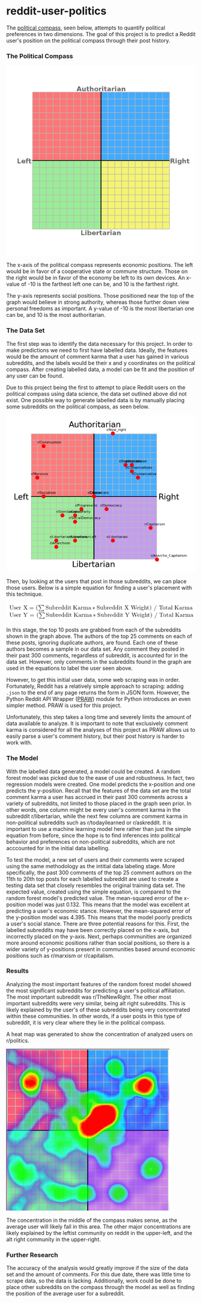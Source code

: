 # reddit-user-politics

The [political compass](https://en.wikipedia.org/wiki/The_Political_Compass), seen below, attempts to quantify political preferences in two dimensions. The goal of this project is to predict a Reddit user's position on the political compass through their post history.  

### The Political Compass

![Political Compass](./images/compass_labelled.png)

The x-axis of the political compass represents economic positions. The left would be in favor of a cooperative state or commune structure. Those on the right would be in favor of the economy be left to its own devices. An x-value of -10 is the farthest left one can be, and 10 is the farthest right.

The y-axis represents social positions. Those positioned near the top of the graph would believe in strong authority, whereas those further down view personal freedoms as important. A y-value of -10 is the most libertarian one can be, and 10 is the most authoritarian.

### The Data Set

The first step was to identify the data necessary for this project. In order to make predictions we need to first have labelled data. Ideally, the features would be the amount of comment karma that a user has gained in various subreddits, and the labels would be their x and y coordinates on the political compass. After creating labelled data, a model can be fit and the position of any user can be found.

Due to this project being the first to attempt to place Reddit users on the political compass using data science, the data set outlined above did not exist. One possible way to generate labelled data is by manually placing some subreddits on the political compass, as seen below.

![Subreddits Placed](./images/subs.png)

Then, by looking at the users that post in those subreddits, we can place those users. Below is a simple equation for finding a user's placement with this technique.  

![Equations](./images/label_eq.png)

In this stage, the top 10 posts are grabbed from each of the subreddits shown in the graph above. The authors of the top 25 comments on each of these posts, ignoring duplicate authors, are found. Each one of these authors becomes a sample in our data set. Any comment they posted in their past 300 comments, regardless of subreddit, is accounted for in the data set. However, only comments in the subreddits found in the graph are used in the equations to label the user seen above.

However, to get this initial user data, some web scraping was in order. Fortunately, Reddit has a relatively simple approach to scraping: adding `.json` to the end of any page returns the form in JSON form. However, the Python Reddit API Wrapper ([PRAW](https://praw.readthedocs.io/en/latest/)) module for Python introduces an even simpler method. PRAW is used for this project.

Unfortunately, this step takes a long time and severely limits the amount of data available to analyze. It is important to note that exclusively comment karma is considered for all the analyses of this project as PRAW allows us to easily parse a user's comment history, but their post history is harder to work with.

### The Model

With the labelled data generated, a model could be created. A random forest model was picked due to the ease of use and robustness. In fact, two regression models were created. One model predicts the x-position and one predicts the y-position. Recall that the features of the data set are the total comment karma a user has accrued in their past 300 comments across a variety of subreddits, not limited to those placed in the graph seen prior. In other words, one column might be every user's comment karma in the subreddit r/libertarian, while the next few columns are comment karma in non-political subreddits such as r/todayilearned or r/askreddit. It is important to use a machine learning model here rather than just the simple equation from before, since the hope is to find inferences into political behavior and preferences on non-political subreddits, which are not acccounted for in the initial data labelling.

To test the model, a new set of users and their comments were scraped using the same methodology as the intitial data labeling stage. More specifically, the past 300 comments of the top 25 comment authors on the 11th to 20th top posts for each labelled subreddit are used to create a testing data set that closely resembles the original training data set. The expected value, created using the simple equation, is compared to the random forest model's predicted value. The mean-squared error of the x-position model was just 0.132. This means that the model was excellent at predicting a user's economic stance. However, the mean-squared error of the y-position model was 4.395. This means that the model poorly predicts a user's social stance. There are three potential reasons for this. First, the labelled subreddits may have been correctly placed on the x-axis, but incorrectly placed on the y-axis. Next, perhaps communities are organized more around economic positions rather than social positions, so there is a wider variety of y-positions present in communities based around economic positions such as r/marxism or r/capitalism.

### Results

Analyzing the most important features of the random forest model showed the most significant subreddits for predicting a user's political affiliation. The most important subreddit was r/TheNewRight. The other most important subreddits were very similar, being alt right subreddits. This is likely explained by the user's of these subreddits being very concentrated within these communities. In other words, if a user posts in this type of subreddit, it is very clear where they lie in the political compass.

A heat map was generated to show the concentration of analyzed users on r/politics.

![Heat Map](./images/heatmap.png)

The concentration in the middle of the compass makes sense, as the average user will likely fall in this area. The other major concentrations are likely explained by the leftist community on reddit in the upper-left, and the alt right community in the upper-right.


### Further Research

The accuracy of the analysis would greatly improve if the size of the data set and the amount of comments. For this due date, there was little time to scrape data, so the data is lacking. Additionally, work could be done to place other subreddits on the compass through the model as well as finding the position of the average user for a subreddit.
